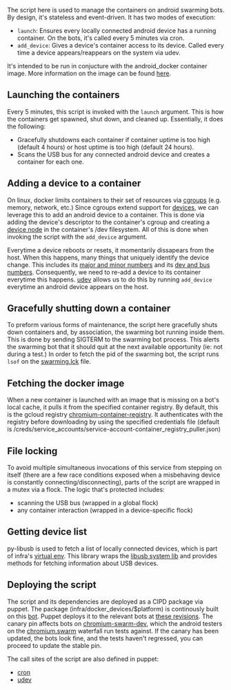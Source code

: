 The script here is used to manage the containers on android swarming bots.
By design, it's stateless and event-driven. It has two modes of execution:
* `launch`: Ensures every locally connected android device has a running
          container. On the bots, it's called every 5 minutes via cron.
* `add_device`: Gives a device's container access to its device. Called every
              time a device appears/reappears on the system via udev.

It's intended to be run in conjucture with the android_docker container image.
More information on the image can be found [here](https://chromium.googlesource.com/infra/infra/+/master/docker/docker_devices/README.md).


Launching the containers
--------------------------
Every 5 minutes, this script is invoked with the `launch` argument. This is
how the containers get spawned, shut down, and cleaned up. Essentially, it does
the following:
* Gracefully shutdowns each container if container uptime is too high (default
4 hours) or host uptime is too high (default 24 hours).
* Scans the USB bus for any connected android device and creates a container
for each one.


Adding a device to a container
--------------------------
On linux, docker limits containers to their set of resources via
[cgroups](https://www.kernel.org/doc/Documentation/cgroup-v1/devices.txt)
(e.g. memory, network, etc.) Since cgroups extend support for
[devices](https://www.kernel.org/doc/Documentation/cgroup-v1/devices.txt),
we can leverage this to add an android device to a container. This is done via
adding the device's descriptor to the container's cgroup and creating a
[device node](https://linux.die.net/man/8/makedev) in the container's /dev
filesystem. All of this is done when invoking the script with the `add_device`
argument.

Everytime a device reboots or resets, it momentarily dissapears from the host.
When this happens, many things that uniquely identify the device change. This
includes its [major and minor numbers](http://www.makelinux.net/ldd3/chp-3-sect-2)
and its [dev and bus numbers](http://www.makelinux.net/ldd3/chp-13-sect-2).
Consequently, we need to re-add a device to its container everytime this
happens. [udev](https://www.kernel.org/pub/linux/utils/kernel/hotplug/udev/udev.html)
allows us to do this by running `add_device` everytime an android device
appears on the host.


Gracefully shutting down a container
--------------------------
To preform various forms of maintenance, the script here gracefully shuts down
containers and, by association, the swarming bot running inside them. This is
done by sending SIGTERM to the swarming bot process. This alerts the swarming
bot that it should quit at the next available opportunity (ie: not during a
test.)
In order to fetch the pid of the swarming bot, the script runs `lsof` on the
[swarming.lck](https://cs.chromium.org/chromium/infra/luci/appengine/swarming/doc/Bot.md?rcl=8b90cdd97f8f088bcba2fa376ce49d9863b48902&l=305)
file.


Fetching the docker image
--------------------------
When a new container is launched with an image that is missing
on a bot's local cache, it pulls it from the specified container registry. By
default, this is the gcloud registry [chromium-container-registry](https://console.cloud.google.com/gcr/images/chromium-container-registry/GLOBAL/android_docker).
It authenticates with the registry before downloading by using the specified
credentials file (default is
/creds/service_accounts/service-account-container_registry_puller.json)


File locking
--------------------------
To avoid multiple simultaneous invocations of this service from stepping
on itself (there are a few race conditions exposed when a misbehaving device is
constantly connecting/disconnecting), parts of the script are wrapped in a mutex
via a flock. The logic that's protected includes:
* scanning the USB bus (wrapped in a global flock)
* any container interaction (wrapped in a device-specific flock)


Getting device list
--------------------------
py-libusb is used to fetch a list of locally connected devices, which is part
of infra's [virtual env](https://chromium.googlesource.com/infra/infra/+/6446cbcd46452cf657e67bd7a45e9f0a97b0f5c8/bootstrap/deps.pyl#209).
This library wraps the [libusb system lib](http://www.libusb.org/) and provides
methods for fetching information about USB devices.


Deploying the script
--------------------------
The script and its dependencies are deployed as a CIPD package via puppet. The
package (infra/docker_devices/$platform) is continously built on this
[bot](https://ci.chromium.org/p/infra-internal/builders/luci.infra-internal.prod/infra-packager-linux-64).
Puppet deploys it to the relevant bots at
[these revisions](https://chrome-internal.googlesource.com/infra/puppet/+/abab6a79a69671288c6be4c87dfc053a11a46b4b/puppetm/etc/puppet/hieradata/cipd.yaml#469).
The canary pin affects bots on [chromium-swarm-dev](https://chromium-swarm-dev.appspot.com),
which the android testers on the [chromium.swarm](https://luci-milo-dev.appspot.com/p/chromium/g/chromium.swarm/builders)
waterfall run tests against. If the canary has been updated, the bots look fine,
and the tests haven't regressed, you can proceed to update the stable pin.

The call sites of the script are also defined in puppet:
* [cron](https://chrome-internal.googlesource.com/infra/puppet/+/78f1ba25470edf4256e5862d7b9c3eb1fba9dcad/puppetm/etc/puppet/modules/chrome_infra/templates/setup/docker/android/android_docker_cron.sh.erb)
* [udev](https://chrome-internal.googlesource.com/infra/puppet/+/78f1ba25470edf4256e5862d7b9c3eb1fba9dcad/puppetm/etc/puppet/modules/chrome_infra/files/setup/docker/android/android_docker_udev)
